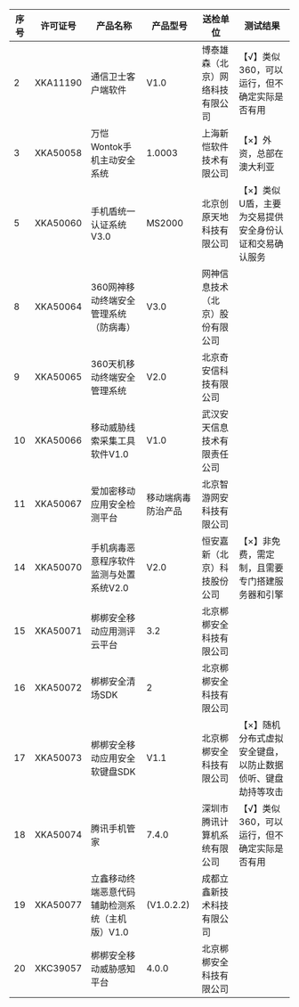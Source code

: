 序号	|	许可证号	|	产品名称	|	产品型号	|	送检单位	|测试结果	|
  -----|-----|-----|-----|-----|-----|
2	|	XKA11190	|	通信卫士客户端软件	|	V1.0	|	博泰雄森（北京）网络科技有限公司	|【√】类似360，可以运行，但不确定实际是否有用|
3	|	XKA50058	|	万恺Wontok手机主动安全系统	|	1.0003	|	上海新恺软件技术有限公司	|【×】外资，总部在澳大利亚|
5	|	XKA50060	|	手机盾统一认证系统V3.0	|	MS2000	|	北京创原天地科技有限公司	|【×】类似U盾，主要为交易提供安全身份认证和交易确认服务|
8	|	XKA50064	|	360网神移动终端安全管理系统（防病毒）	|	V3.0	|	网神信息技术（北京）股份有限公司	| |
9	|	XKA50065	|	360天机移动终端安全管理系统	|	V2.0	|	北京奇安信科技有限公司	| |
10	|	XKA50066	|	移动威胁线索采集工具软件V1.0	|	V1.0	|	武汉安天信息技术有限责任公司	| |
11	|	XKA50067	|	爱加密移动应用安全检测平台	|	移动端病毒防治产品	|	北京智游网安科技有限公司	| |
14	|	XKA50070	|	手机病毒恶意程序软件监测与处置系统V2.0	|	V2.0	|	恒安嘉新（北京）科技股份公司	|【×】非免费，需定制，且需要专门搭建服务器和引擎|
15	|	XKA50071	|	梆梆安全移动应用测评云平台	|	3.2	|	北京梆梆安全科技有限公司	| |
16	|	XKA50072	|	梆梆安全清场SDK	|	2	|	北京梆梆安全科技有限公司	| |
17	|	XKA50073	|	梆梆安全移动应用安全软键盘SDK	|	V1.1	|	北京梆梆安全科技有限公司	|【×】随机分布式虚拟安全键盘，以防止数据侦听、键盘劫持等攻击|
18	|	XKA50074	|	腾讯手机管家	|	7.4.0	|	深圳市腾讯计算机系统有限公司	|【√】类似360，可以运行，但不确定实际是否有用|
19	|	XKA50077	|	立鑫移动终端恶意代码辅助检测系统（主机版）V1.0	|	(V1.0.2.2)	|	成都立鑫新技术科技有限公司	| |
20	|	XKC39057	|	梆梆安全移动威胁感知平台	|	4.0.0	|	北京梆梆安全科技有限公司	| |

